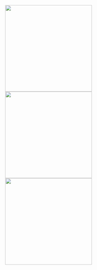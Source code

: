<img src="https://github.com/user-attachments/assets/07b5bb73-aa5a-4554-82cb-c1162696a820" width ="280" />
<img src="https://github.com/user-attachments/assets/f74c4cc0-147b-41c8-aeb1-4499fc761b56" width ="280" />
<img src="https://github.com/user-attachments/assets/0a9a3a53-1953-4ad1-88cd-5f372480ae9d" width ="280" />



